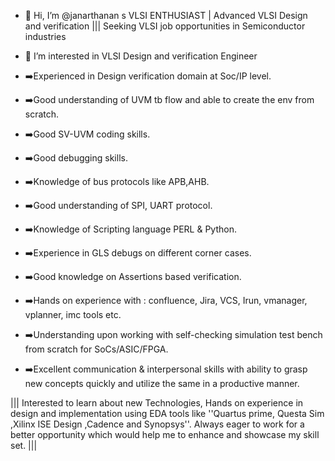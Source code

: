 - 👋 Hi, I’m @janarthanan s
VLSI ENTHUSIAST | Advanced VLSI Design and verification |||   Seeking VLSI job opportunities in Semiconductor industries

- 👀 I’m interested in VLSI Design and verification Engineer

- ➡️Experienced in Design verification domain at Soc/IP level.
- ➡️Good understanding of UVM tb flow and able to create the env from scratch.
- ➡️Good SV-UVM coding skills.
- ➡️Good debugging skills.
- ➡️Knowledge of bus protocols like APB,AHB.
- ➡️Good understanding of SPI, UART protocol.
- ➡️Knowledge of Scripting language PERL & Python.
- ➡️Experience in GLS debugs on different corner cases.
- ➡️Good knowledge on Assertions based verification.
- ➡️Hands on experience with : confluence, Jira, VCS, Irun, vmanager, vplanner, imc tools etc.
-  ➡️Understanding upon working with self-checking simulation test bench from scratch for SoCs/ASIC/FPGA.
-  ➡️Excellent communication & interpersonal skills with ability to grasp new concepts quickly and 
utilize the same in a productive manner.

||| Interested to learn about new Technologies, Hands on experience in design and implementation using EDA tools like ''Quartus prime, Questa Sim ,Xilinx ISE Design ,Cadence and Synopsys''. 
Always eager to work for a better opportunity which would help me to enhance and showcase my skill set. |||

<!---
janarthanan876/janarthanan876 is a ✨ special ✨ repository because its `README.md` (this file) appears on your GitHub profile.
You can click the Preview link to take a look at your changes.
--->
